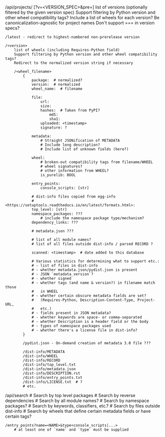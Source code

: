 /api/projects/<project> [?v=<VERSION_SPEC>&pre=<BOOL>]
    list of versions (optionally filtered by the given version spec)
    Support filtering by Python version and other wheel compatibility tags?
    Include a list of wheels for each version?
    Be canonicalization-agnostic for project names
    Don't support === in version specs?

    /latest - redirect to highest-numbered non-prerelease version

    /<version>
        list of wheels (including Requires-Python field)
        Support filtering by Python version and other wheel compatibility tags?
        Redirect to the normalized version string if necessary

        /<wheel_filename>
            {
                package:  # normalized?
                version:  # normalized
                wheel_name:  # filename

                file:
                    url:
                    size:
                    hashes:  # Taken from PyPI?
                        md5:
                        sha1:
                    uploaded: <timestamp>
                    signature: ?

                metadata:
                    # Straight JSONification of METADATA
                    # Include long description?
                    # Include list of unknown fields (here?)

                wheel:
                    # broken-out compatibility tags from filename/WHEEL
                    # wheel signatures?
                    # other information from WHEEL?
                    is_purelib: BOOL

                entry_points:
                    console_scripts: [str]

                # dist-info files copied from egg-info
                # <https://setuptools.readthedocs.io/en/latest/formats.html>:
                top_level: [str]
                namespace_packages: ???
                    # include the namespace package type/mechanism?
                dependency_links: ???

                # metadata.json ???

                # list of all module names?
                # list of all files outside dist-info / parsed RECORD ?

                scanned: <timestamp>  # date added to this database

                # Various statistics for determining what to support etc.:
                # - list of files in dist-info
                # - whether metadata.json/pydist.json is present
                # - JSON `metadata_version`?
                # - whether signed
                # - whether tags (and name & version?) in filename match those
                #   in WHEEL
                # - whether certain obscure metadata fields are set?
                #   (Requires-Python, Description-Content-Type, Project-URL,
                #   etc.)
                # - fields present in JSON metadata?
                # - whether keywords are space- or comma-separated
                # - whether Description is a header field or the body
                # - types of namespace packages used
                # - whether there's a license file in dist-info?
            }

            /pydist.json - On-demand creation of metadata 3.0 file ???

            /dist-info/METADATA
            /dist-info/WHEEL
            /dist-info/RECORD
            /dist-info/top_level.txt
            /dist-info/metadata.json
            /dist-info/DESCRIPTION.rst
            /dist-info/entry_points.txt
            /dist-info/LICENSE.txt  # ?
            # etc.


/api/search
    # Search by top level packages
    # Search by reverse dependencies
    # Search by all module names?
    # Search by namespace packages?
    # Search by keywords, classifiers, etc.?
    # Search by files outside dist-info
    # Search by wheels that define certain metadata fields or have certain tags?

    /entry_points?name=<NAME>&type<console_scripts|...>
        # at least one of `name` and `type` must be supplied

